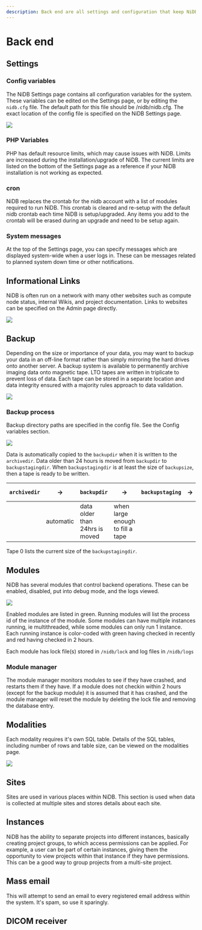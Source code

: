 ```yaml
---
description: Back end are all settings and configuration that keep NiDB running
---
```


# Back end

## Settings

### Config variables

The NiDB Settings page contains all configuration variables for the system. These variables can be edited on the Settings page, or by editing the `nidb.cfg` file. The default path for this file should be /nidb/nidb.cfg. The exact location of the config file is specified on the NiDB Settings page.

![](https://user-images.githubusercontent.com/8302215/143916672-6c8a5db7-c7f7-4591-af5b-07b1ed85d0e6.png)

### PHP Variables

PHP has default resource limits, which may cause issues with NiDB. Limits are increased during the installation/upgrade of NiDB. The current limits are listed on the bottom of the Settings page as a reference if your NiDB installation is not working as expected.

### cron

NiDB replaces the crontab for the nidb account with a list of modules required to run NiDB. This crontab is cleared and re-setup with the default nidb crontab each time NiDB is setup/upgraded. Any items you add to the crontab will be erased during an upgrade and need to be setup again.

### System messages

At the top of the Settings page, you can specify messages which are displayed system-wide when a user logs in. These can be messages related to planned system down time or other notifications.

## Informational Links

NiDB is often run on a network with many other websites such as compute node status, internal Wikis, and project documentation. Links to websites can be specified on the Admin page directly.

![](https://user-images.githubusercontent.com/8302215/143920327-03da93b3-b65b-4f07-9839-9c52d2591667.png)

## Backup

Depending on the size or importance of your data, you may want to backup your data in an off-line format rather than simply mirroring the hard drives onto another server. A backup system is available to permanently archive imaging data onto magnetic tape. LTO tapes are written in triplicate to prevent loss of data. Each tape can be stored in a separate location and data integrity ensured with a majority rules approach to data validation.

![](https://user-images.githubusercontent.com/8302215/143921079-9b6e4a0c-d833-4a87-9076-7e78a5ff69d4.png)

### Backup process

Backup directory paths are specified in the config file. See the Config variables section.

![](https://user-images.githubusercontent.com/8302215/143923934-46c02b3e-3d5a-4110-a7c2-7259cb507ed1.png)

Data is automatically copied to the `backupdir` when it is written to the `archivedir`. Data older than 24 hours is moved from `backupdir` to `backupstagingdir`. When `backupstagingdir` is at least the size of `backupsize`, then a tape is ready to be written.

| `archivedir` | →         | `backupdir`                    | →                                | `backupstaging` | → | LTO tape |
| ------------ | --------- | ------------------------------ | -------------------------------- | --------------- | - | -------- |
|              | automatic | data older than 24hrs is moved | when large enough to fill a tape |                 |   |          |

Tape 0 lists the current size of the `backupstagingdir`.

## Modules

NiDB has several modules that control backend operations. These can be enabled, disabled, put into debug mode, and the logs viewed.

![](https://user-images.githubusercontent.com/8302215/143927610-962ffd79-73cb-4ded-bda3-1b85b208140d.png)

Enabled modules are listed in green. Running modules will list the process id of the instance of the module. Some modules can have multiple instances running, ie multithreaded, while some modules can only run 1 instance. Each running instance is color-coded with green having checked in recently and red having checked in 2 hours.

Each module has lock file(s) stored in `/nidb/lock` and log files in `/nidb/logs`

### Module manager

The module manager monitors modules to see if they have crashed, and restarts them if they have. If a module does not checkin within 2 hours (except for the backup module) it is assumed that it has crashed, and the module manager will reset the module by deleting the lock file and removing the database entry.

## Modalities

Each modality requires it's own SQL table. Details of the SQL tables, including number of rows and table size, can be viewed on the modalities page.

![](https://user-images.githubusercontent.com/8302215/143938656-75c0d9d4-875f-41da-a2c1-daff83ba1d8b.png)

## Sites

Sites are used in various places within NiDB. This section is used when data is collected at multiple sites and stores details about each site.

## Instances

NiDB has the ability to separate projects into different instances, basically creating project groups, to which access permissions can be applied. For example, a user can be part of certain instances, giving them the opportunity to view projects within that instance if they have permissions. This can be a good way to group projects from a multi-site project.

## Mass email

This will attempt to send an email to every registered email address within the system. It's spam, so use it sparingly.

## DICOM receiver
